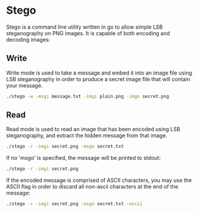 Stego
=====

Stego is a command line utility written in go to allow simple LSB steganography on PNG images. It is capable of both encoding and decoding images:



Write
------
Write mode is used to take a message and embed it into an image file using LSB steganography in order to produce a secret image file that will contain your message.
```bash
./stego -w -msgi message.txt -imgi plain.png -imgo secret.png
```
Read
-----
Read mode is used to read an image that has been encoded using LSB steganography, and extract the hidden message from that image.
```bash
./stego -r -imgi secret.png -msgo secret.txt
```
If no 'msgo' is specified, the message will be printed to stdout:
```bash
./stego -r -imgi secret.png
```
If the encoded message is comprised of ASCII characters, you may use the ASCII flag in order to discard all non-ascii characters at the end of the message:
```bash
./stego -r -imgi secret.png -msgo secret.txt -ascii
```
